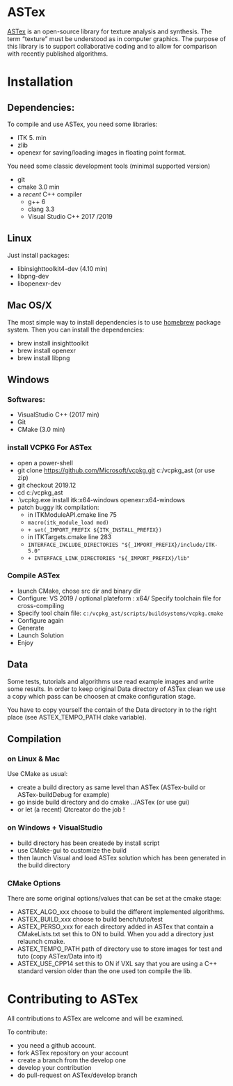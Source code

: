 # ASTex

[ASTex](https://astex-icube.github.io/) is an open-source library for texture analysis and synthesis.
The term “texture” must be understood as in computer graphics.
The purpose of this library is to support collaborative coding and to allow for comparison with recently published algorithms. 

# Installation

## Dependencies:
To compile and use ASTex, you need some libraries:
- ITK 5. min 
- zlib
- openexr for saving/loading images in floating point format.

You need some classic development tools (minimal supported version)
- git
- cmake 3.0 min
- a _recent_ C++ compiler 
	- g++ 6 
	- clang 3.3
	- Visual Studio C++ 2017 /2019

## Linux
Just install packages:
- libinsighttoolkit4-dev (4.10 min)
- libpng-dev
- libopenexr-dev 

## Mac OS/X
The most simple way to install dependencies is to use [homebrew](https://brew.sh/) package system.
Then you can install the dependencies:
- brew install insighttoolkit
- brew install openexr
- brew install libpng

## Windows

### Softwares:

- VisualStudio C++ (2017 min)
- Git
- CMake (3.0 min)

### install VCPKG For ASTex
- open a power-shell
- git clone https://github.com/Microsoft/vcpkg.git c:/vcpkg_ast (or use zip)
- git checkout 2019.12
- cd c:/vcpkg_ast
- .\vcpkg.exe install itk:x64-windows openexr:x64-windows
- patch buggy itk compilation: 
	- in ITKModuleAPI.cmake line 75
	- `macro(itk_module_load mod)`
	- `+ set(_IMPORT_PREFIX ${ITK_INSTALL_PREFIX}) `
	- in ITKTargets.cmake line 283
	- `INTERFACE_INCLUDE_DIRECTORIES "${_IMPORT_PREFIX}/include/ITK-5.0"`
	- `+ INTERFACE_LINK_DIRECTORIES "${_IMPORT_PREFIX}/lib" `

### Compile ASTex
- launch CMake, chose src dir and binary dir
- Configure: VS 2019 / optional plateform : x64/ Specify toolchain file for cross-compiling
- Specify tool chain file:  `c:/vcpkg_ast/scripts/buildsystems/vcpkg.cmake`
- Configure again
- Generate
- Launch Solution 
- Enjoy

## Data
Some tests, tutorials and algorithms use read example images and write some results.
In order to keep original Data directory of ASTex clean we use a copy which pass can be choosen 
at cmake configuration stage.

You have to copy yourself the contain of the Data directory in to the right place (see ASTEX\_TEMPO\_PATH clake variable).

## Compilation

### on Linux & Mac
Use CMake as usual:
* create a build directory as same level than ASTex (ASTex-build or ASTex-buildDebug for example)
* go inside build directory and do cmake ../ASTex (or use gui)
* or let (a recent) Qtcreator do the job !

### on Windows + VisualStudio

* build directory has been createde by install script
* use CMake-gui to customize the build
* then launch Visual and load ASTex solution which has been generated in the build directory

### CMake Options
There are some original options/values that can be set at the cmake stage:

* ASTEX\_ALGO\_xxx choose to build the different implemented algorithms.
* ASTEX\_BUILD\_xxx choose to build bench/tuto/test
* ASTEX\_PERSO\_xxx for each directory added in ASTex that contain a CMakeLists.txt set this to ON to build. When you add a directory just relaunch cmake.
* ASTEX\_TEMPO\_PATH path of directory use to store images for test and tuto (copy ASTex/Data into it)
* ASTEX\_USE\_CPP14 set this to ON if VXL say that you are using a C++ standard version older than the one used ton compile the lib.

# Contributing to ASTex

All contributions to ASTex are welcome and will be examined.

To contribute:
* you need a github account.
* fork ASTex repository on your account
* create a branch from the develop one
* develop your contribution 
* do pull-request on ASTex/develop branch

